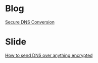 # Blog
[Secure DNS Conversion](http://joeywhelan.blogspot.sg/2017/06/secure-dns-conversion.html)    

# Slide
[How to send DNS over anything encrypted](https://www.slideshare.net/MenandMice/how-to-send-dns-over-anything-encrypted)
